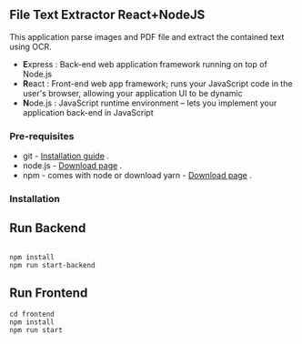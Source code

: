 ## File Text Extractor React+NodeJS

This application parse images and PDF file and extract the contained text using OCR.

- **E**xpress : Back-end web application framework running on top of Node.js
- **R**eact : Front-end web app framework; runs your JavaScript code in the user's browser, allowing your application UI to be dynamic
- **N**ode.js : JavaScript runtime environment – lets you implement your application back-end in JavaScript

### Pre-requisites

- git - [Installation guide](https://www.linode.com/docs/development/version-control/how-to-install-git-on-linux-mac-and-windows/) .
- node.js - [Download page](https://nodejs.org/en/download/) .
- npm - comes with node or download yarn - [Download page](https://yarnpkg.com/lang/en/docs/install) .

### Installation
## Run Backend
```

npm install
npm run start-backend
```
## Run Frontend
```
cd frontend
npm install
npm run start
```
